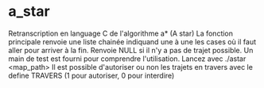 # a_star

Retranscription en language C de l'algorithme a* (A star)
La fonction principale renvoie une liste chainée indiquand une à une les cases où il faut aller pour arriver à la fin.
Renvoie NULL si il n'y a pas de trajet possible.
Un main de test est fourni pour comprendre l'utilisation.
Lancez avec ./astar <map_path>
Il est possible d'autoriser ou non les trajets en travers avec le define TRAVERS (1 pour autoriser, 0 pour interdire)
